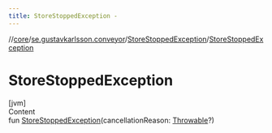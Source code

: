 ```yaml
---
title: StoreStoppedException -
---
```

//[core](../../index.md)/[se.gustavkarlsson.conveyor](../index.md)/[StoreStoppedException](index.md)/[StoreStoppedException](-store-stopped-exception.md)



# StoreStoppedException  
[jvm]  
Content  
fun [StoreStoppedException](-store-stopped-exception.md)(cancellationReason: [Throwable](https://kotlinlang.org/api/latest/jvm/stdlib/kotlin/-throwable/index.html)?)  



